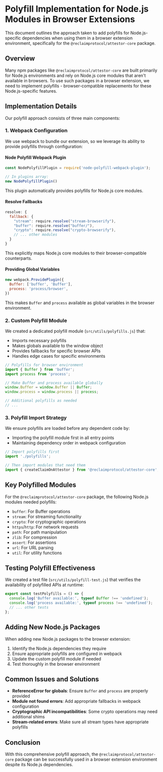 # Polyfill Implementation for Node.js Modules in Browser Extensions

This document outlines the approach taken to add polyfills for Node.js-specific dependencies when using them in a browser extension environment, specifically for the `@reclaimprotocol/attestor-core` package.

## Overview

Many npm packages like `@reclaimprotocol/attestor-core` are built primarily for Node.js environments and rely on Node.js core modules that aren't available in browsers. To use such packages in a browser extension, we need to implement polyfills - browser-compatible replacements for these Node.js-specific features.

## Implementation Details

Our polyfill approach consists of three main components:

### 1. Webpack Configuration

We use webpack to bundle our extension, so we leverage its ability to provide polyfills through configuration:

#### Node Polyfill Webpack Plugin

```javascript
const NodePolyfillPlugin = require('node-polyfill-webpack-plugin');

// In plugins array:
new NodePolyfillPlugin()
```

This plugin automatically provides polyfills for Node.js core modules.

#### Resolve Fallbacks

```javascript
resolve: {
  fallback: {
    "stream": require.resolve("stream-browserify"),
    "buffer": require.resolve("buffer/"),
    "crypto": require.resolve("crypto-browserify"),
    // ... other modules
  }
}
```

This explicitly maps Node.js core modules to their browser-compatible counterparts.

#### Providing Global Variables

```javascript
new webpack.ProvidePlugin({
  Buffer: ['buffer', 'Buffer'],
  process: 'process/browser',
})
```

This makes `Buffer` and `process` available as global variables in the browser environment.

### 2. Custom Polyfill Module

We created a dedicated polyfill module (`src/utils/polyfills.js`) that:

- Imports necessary polyfills
- Makes globals available to the window object
- Provides fallbacks for specific browser APIs
- Handles edge cases for specific environments

```javascript
// Polyfills for browser environment
import { Buffer } from 'buffer';
import process from 'process';

// Make Buffer and process available globally
window.Buffer = window.Buffer || Buffer;
window.process = window.process || process;

// Additional polyfills as needed
// ...
```

### 3. Polyfill Import Strategy

We ensure polyfills are loaded before any dependent code by:

- Importing the polyfill module first in all entry points
- Maintaining dependency order in webpack configuration

```javascript
// Import polyfills first
import './polyfills';

// Then import modules that need them
import { createClaimOnAttestor } from '@reclaimprotocol/attestor-core';
```

## Key Polyfilled Modules

For the `@reclaimprotocol/attestor-core` package, the following Node.js modules needed polyfills:

- `buffer`: For Buffer operations
- `stream`: For streaming functionality
- `crypto`: For cryptographic operations
- `https`/`http`: For network requests
- `path`: For path manipulation
- `zlib`: For compression
- `assert`: For assertions
- `url`: For URL parsing
- `util`: For utility functions

## Testing Polyfill Effectiveness

We created a test file (`src/utils/polyfill-test.js`) that verifies the availability of polyfilled APIs at runtime:

```javascript
export const testPolyfills = () => {
  console.log('Buffer available:', typeof Buffer !== 'undefined');
  console.log('process available:', typeof process !== 'undefined');
  // ... other tests
};
```

## Adding New Node.js Packages

When adding new Node.js packages to the browser extension:

1. Identify the Node.js dependencies they require
2. Ensure appropriate polyfills are configured in webpack
3. Update the custom polyfill module if needed
4. Test thoroughly in the browser environment

## Common Issues and Solutions

- **ReferenceError for globals**: Ensure `Buffer` and `process` are properly provided
- **Module not found errors**: Add appropriate fallbacks in webpack configuration
- **Cryptographic API incompatibilities**: Some crypto operations may need additional shims
- **Stream-related errors**: Make sure all stream types have appropriate polyfills

## Conclusion

With this comprehensive polyfill approach, the `@reclaimprotocol/attestor-core` package can be successfully used in a browser extension environment despite its Node.js dependencies. 